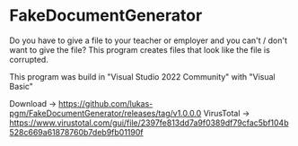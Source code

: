 # FakeDocumentGenerator
Do you have to give a file to your teacher or employer and you can't / don't want to give the file? This program creates files that look like the file is corrupted.

This program was build in "Visual Studio 2022 Community" with "Visual Basic"

Download -> https://github.com/lukas-pgm/FakeDocumentGenerator/releases/tag/v1.0.0.0
VirusTotal -> https://www.virustotal.com/gui/file/2397fe813dd7a9f0389df79cfac5bf104b528c669a61878760b7deb9fb01190f
